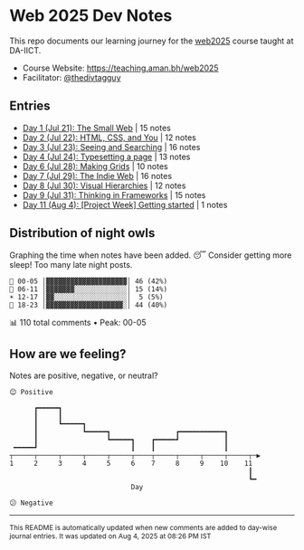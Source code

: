 # Web 2025 Dev Notes

This repo documents our learning journey for the [web2025](https://teaching.aman.bh/web2025) course taught at DA-IICT.

- Course Website: https://teaching.aman.bh/web2025
- Facilitator: [@thedivtagguy](https://github.com/thedivtagguy)


## Entries

- [Day 1 (Jul 21): The Small Web](https://github.com/open-making/web2025-dev-notes/issues/1) | 15 notes
- [Day 2 (Jul 22): HTML, CSS, and You](https://github.com/open-making/web2025-dev-notes/issues/3) | 12 notes
- [Day 3 (Jul 23): Seeing and Searching](https://github.com/open-making/web2025-dev-notes/issues/4) | 16 notes
- [Day 4 (Jul 24): Typesetting a page](https://github.com/open-making/web2025-dev-notes/issues/5) | 13 notes
- [Day 6 (Jul 28): Making Grids](https://github.com/open-making/web2025-dev-notes/issues/6) | 10 notes
- [Day 7 (Jul 29): The Indie Web](https://github.com/open-making/web2025-dev-notes/issues/7) | 16 notes
- [Day 8 (Jul 30): Visual Hierarchies](https://github.com/open-making/web2025-dev-notes/issues/8) | 12 notes
- [Day 9 (Jul 31): Thinking in Frameworks](https://github.com/open-making/web2025-dev-notes/issues/9) | 15 notes
- [Day 11 (Aug 4): [Project Week] Getting started](https://github.com/open-making/web2025-dev-notes/issues/11) | 1 notes


## Distribution of night owls

Graphing the time when notes have been added. 😴 Consider getting more sleep! Too many late night posts.

```
🌙 00-05 │▓▓▓▓▓▓▓▓▓▓▓▓▓▓▓▓▓▓▓▓│ 46 (42%)
🌅 06-11 │▓▓▓▓▓▓▓░░░░░░░░░░░░░│ 15 (14%)
☀️ 12-17 │▓▓░░░░░░░░░░░░░░░░░░│  5 (5%)
🌆 18-23 │▓▓▓▓▓▓▓▓▓▓▓▓▓▓▓▓▓▓▓░│ 44 (40%)
```
📊 110 total comments • Peak: 00-05

## How are we feeling?

Notes are positive, negative, or neutral?

```
😊 Positive

      ┏━━━━━┓                                                 
      ┃     ┃                                                 
      ┃     ┗━━━━━┓                                           
      ┃           ┗━━━━━┓                ┏━━━━━━━━━━━┓        
      ┃                 ┗━━━━━┓    ┏━━━━━┛           ┃        
 ━━━━━┛                       ┃    ┃                 ┃        
┬─────┬─────┬─────┬─────┬─────┬────┬─────┬─────┬─────┬─────┬─▶
1     2     3     4     5     6    7     8     9    10    11  
                                                           ┃  
                                                           ┗━ 
                              Day                               

😕 Negative
```

---

<span style="font-size: 12px;">This README is automatically updated when new comments are added to day-wise journal entries. It was updated on Aug 4, 2025 at 08:26 PM IST</span>
